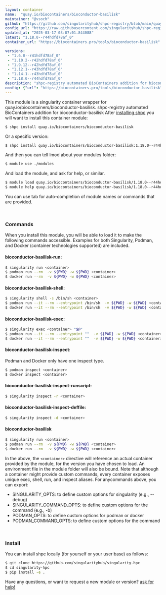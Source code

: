 ```yaml
---
layout: container
name:  "quay.io/biocontainers/bioconductor-basilisk"
maintainer: "@vsoch"
github: "https://github.com/singularityhub/shpc-registry/blob/main/quay.io/biocontainers/bioconductor-basilisk/container.yaml"
config_url: "https://raw.githubusercontent.com/singularityhub/shpc-registry/main/quay.io/biocontainers/bioconductor-basilisk/container.yaml"
updated_at: "2025-03-17 03:07:01.844088"
latest: "1.18.0--r44hdfd78af_0"
container_url: "https://biocontainers.pro/tools/bioconductor-basilisk"

versions:
 - "1.6.0--r41hdfd78af_0"
 - "1.10.2--r42hdfd78af_0"
 - "1.9.12--r42hdfd78af_0"
 - "1.12.1--r43hdfd78af_0"
 - "1.14.1--r43hdfd78af_0"
 - "1.18.0--r44hdfd78af_0"
description: "shpc-registry automated BioContainers addition for bioconductor-basilisk"
config: {"url": "https://biocontainers.pro/tools/bioconductor-basilisk", "maintainer": "@vsoch", "description": "shpc-registry automated BioContainers addition for bioconductor-basilisk", "latest": {"1.18.0--r44hdfd78af_0": "sha256:c89c78c42fbf09c126c54bc05542bd6cc33961fa4c9b873f8d29577639563eeb"}, "tags": {"1.6.0--r41hdfd78af_0": "sha256:5b39ad6bf15ce80d073c4628e2a4a8fef1b0128834688b27cb98becc172b179d", "1.10.2--r42hdfd78af_0": "sha256:4bb0a9d93f833e2f8cb0cc6e52dbbccf28470626c98178e0abefe1b2f2d07bcd", "1.9.12--r42hdfd78af_0": "sha256:d6cdc743a4284ba1de1e2be3effa70e5273fe2cc3349af6f797f1402372a12f4", "1.12.1--r43hdfd78af_0": "sha256:734e2acc8121e31efce09010ded368c8776163cadabb56e80fd8eb17ab25f1df", "1.14.1--r43hdfd78af_0": "sha256:bc31c6850ac3dd7e37e5741ae5d5aab3a39aa9027a2347bb7ede709ba84dc6ad", "1.18.0--r44hdfd78af_0": "sha256:c89c78c42fbf09c126c54bc05542bd6cc33961fa4c9b873f8d29577639563eeb"}, "docker": "quay.io/biocontainers/bioconductor-basilisk"}
---
```


This module is a singularity container wrapper for quay.io/biocontainers/bioconductor-basilisk.
shpc-registry automated BioContainers addition for bioconductor-basilisk
After [installing shpc](#install) you will want to install this container module:


```bash
$ shpc install quay.io/biocontainers/bioconductor-basilisk
```

Or a specific version:

```bash
$ shpc install quay.io/biocontainers/bioconductor-basilisk:1.18.0--r44hdfd78af_0
```

And then you can tell lmod about your modules folder:

```bash
$ module use ./modules
```

And load the module, and ask for help, or similar.

```bash
$ module load quay.io/biocontainers/bioconductor-basilisk/1.18.0--r44hdfd78af_0
$ module help quay.io/biocontainers/bioconductor-basilisk/1.18.0--r44hdfd78af_0
```

You can use tab for auto-completion of module names or commands that are provided.

<br>

### Commands

When you install this module, you will be able to load it to make the following commands accessible.
Examples for both Singularity, Podman, and Docker (container technologies supported) are included.

#### bioconductor-basilisk-run:

```bash
$ singularity run <container>
$ podman run --rm  -v ${PWD} -w ${PWD} <container>
$ docker run --rm  -v ${PWD} -w ${PWD} <container>
```

#### bioconductor-basilisk-shell:

```bash
$ singularity shell -s /bin/sh <container>
$ podman run --it --rm --entrypoint /bin/sh  -v ${PWD} -w ${PWD} <container>
$ docker run --it --rm --entrypoint /bin/sh  -v ${PWD} -w ${PWD} <container>
```

#### bioconductor-basilisk-exec:

```bash
$ singularity exec <container> "$@"
$ podman run --it --rm --entrypoint ""  -v ${PWD} -w ${PWD} <container> "$@"
$ docker run --it --rm --entrypoint ""  -v ${PWD} -w ${PWD} <container> "$@"
```

#### bioconductor-basilisk-inspect:

Podman and Docker only have one inspect type.

```bash
$ podman inspect <container>
$ docker inspect <container>
```

#### bioconductor-basilisk-inspect-runscript:

```bash
$ singularity inspect -r <container>
```

#### bioconductor-basilisk-inspect-deffile:

```bash
$ singularity inspect -d <container>
```



#### bioconductor-basilisk

```bash
$ singularity run <container>
$ podman run --rm  -v ${PWD} -w ${PWD} <container>
$ docker run --rm  -v ${PWD} -w ${PWD} <container>
```


In the above, the `<container>` directive will reference an actual container provided
by the module, for the version you have chosen to load. An environment file in the
module folder will also be bound. Note that although a container
might provide custom commands, every container exposes unique exec, shell, run, and
inspect aliases. For anycommands above, you can export:

 - SINGULARITY_OPTS: to define custom options for singularity (e.g., --debug)
 - SINGULARITY_COMMAND_OPTS: to define custom options for the command (e.g., -b)
 - PODMAN_OPTS: to define custom options for podman or docker
 - PODMAN_COMMAND_OPTS: to define custom options for the command

<br>

### Install

You can install shpc locally (for yourself or your user base) as follows:

```bash
$ git clone https://github.com/singularityhub/singularity-hpc
$ cd singularity-hpc
$ pip install -e .
```

Have any questions, or want to request a new module or version? [ask for help!](https://github.com/singularityhub/singularity-hpc/issues)